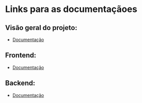 # Links para as documentaçãoes

## Visão geral do projeto:
- [Documentação](https://https://github.com/dropeko/supermarket-app-credfranco)

## Frontend:
- [Documentação](https://https://github.com/dropeko/supermarket-app-credfranco/tree/main/app/frontend)

## Backend:
- [Documentação](https://https://github.com/dropeko/supermarket-app-credfranco/tree/main/app/backend)